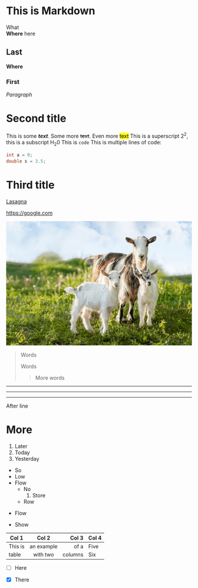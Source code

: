 # This is Markdown

What  
**Where**
here

## Last
__Where__

### First

*Paragraph*

# Second title

This is some ***text***.
Some more ~~text~~.
Even more <mark>text</mark>
This is a superscript 2<sup>2</sup>, this is a subscript
H<sub>2</sub>0
This is `code`
This is multiple lines of code:

```java
int a = 0;
double s = 3.5;
```

# Third title
[Lasagna](https://www.google.com/search?sca_esv=fb0ef4cd94f59cd3&rlz=1C1GCEA_enXK1092XK1092&sxsrf=AHTn8zqVQZjF9dmPFfDNpIuV0uIsdyymTQ:1745329447568&q=lasagna&udm=2&fbs=ABzOT_CWdhQLP1FcmU5B0fn3xuWpA-dk4wpBWOGsoR7DG5zJBkzPWUS0OtApxR2914vrjk4ZqZZ4I2IkJifuoUeV0iQt1uortC3ar_w-QplxoC-7ph9F8Vj2YeEsC6afClCFefG8IVfeCRILufUyVgMzdrd74U3xmZkyZwIY2Go93GpLV3VbqVuB7htAkQR2pvChAwL0wf7V&sa=X&ved=2ahUKEwiD4_Pt4uuMAxWEYPEDHUCmDksQtKgLegQIExAB#vhid=8ryorKGQPjPEsM&vssid=mosaic)

<https://google.com>

![Goat photo](domestic-goats-mother-goat-two-600nw-2164479947.webp)

> Words
> 
> Words
> > More words

___
***
___

After line

# More

1. Later
2. Today
3. Yesterday
* So
* Low
* Flow
  * No
    1. Store
  * Row
- Flow
+ Show

| Col 1   |   Col 2    |   Col 3 | Col 4 |
|---------|:----------:|--------:|:------|
| This is | an example |    of a | Five  |
| table   |  with two  | columns | Six   |

- [ ] Here
- [x] There

